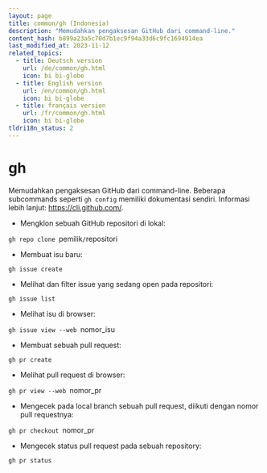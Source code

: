 ```yaml
---
layout: page
title: common/gh (Indonesia)
description: "Memudahkan pengaksesan GitHub dari command-line."
content_hash: b899a23a5c70d7b1ec9f94a33d6c9fc1694914ea
last_modified_at: 2023-11-12
related_topics:
  - title: Deutsch version
    url: /de/common/gh.html
    icon: bi bi-globe
  - title: English version
    url: /en/common/gh.html
    icon: bi bi-globe
  - title: français version
    url: /fr/common/gh.html
    icon: bi bi-globe
tldri18n_status: 2
---
```

# gh

Memudahkan pengaksesan GitHub dari command-line.
Beberapa subcommands seperti `gh config` memiliki dokumentasi sendiri.
Informasi lebih lanjut: <https://cli.github.com/>.

- Mengklon sebuah GitHub repositori di lokal:

`gh repo clone `<span class="tldr-var badge badge-pill bg-dark-lm bg-white-dm text-white-lm text-dark-dm font-weight-bold">pemilik</span>`/`<span class="tldr-var badge badge-pill bg-dark-lm bg-white-dm text-white-lm text-dark-dm font-weight-bold">repositori</span>

- Membuat isu baru:

`gh issue create`

- Melihat dan filter issue yang sedang open pada repositori:

`gh issue list`

- Melihat isu di browser:

`gh issue view --web `<span class="tldr-var badge badge-pill bg-dark-lm bg-white-dm text-white-lm text-dark-dm font-weight-bold">nomor_isu</span>

- Membuat sebuah pull request:

`gh pr create`

- Melihat pull request di browser:

`gh pr view --web `<span class="tldr-var badge badge-pill bg-dark-lm bg-white-dm text-white-lm text-dark-dm font-weight-bold">nomor_pr</span>

- Mengecek pada local branch sebuah pull request, diikuti dengan nomor pull requestnya:

`gh pr checkout `<span class="tldr-var badge badge-pill bg-dark-lm bg-white-dm text-white-lm text-dark-dm font-weight-bold">nomor_pr</span>

- Mengecek status pull request pada sebuah repository:

`gh pr status`
